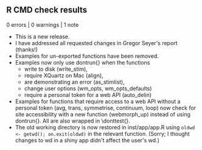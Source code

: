 ## R CMD check results

0 errors | 0 warnings | 1 note

* This is a new release.
* I have addressed all requested changes in Gregor Seyer's report (thanks!)
* Examples for un-exported functions have been removed.
* Examples now only use dontrun{} when the functions 
    - write to disk (write_stim), 
    - require XQuartz on Mac (align), 
    - are demonstrating an error (as_stimlist),
    - change user options (wm_opts, wm_opts_defaults)
    - require a personal token for a web API (auto_delin)
* Examples for functions that require access to a web API without a personal token (avg, trans, symmetrise, continuum, loop) now check for site accessibility with a new function (webmorph_up) instead of using dontrun{}. All are also wrapped in \donttest{}.
* The old working directory is now restored in inst/app/app.R using `oldwd <- getwd(); on.exit(oldwd)` in the relevant function. (Sorry; I thought changes to wd in a shiny app didn't affect the user's wd.)